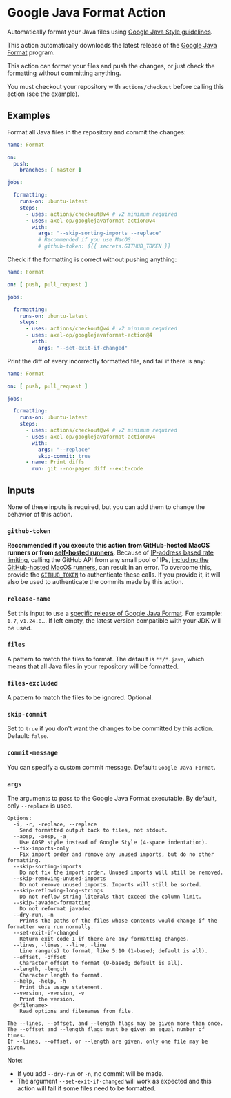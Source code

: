 # Google Java Format Action

Automatically format your Java files using [Google Java Style guidelines](https://google.github.io/styleguide/javaguide.html).

This action automatically downloads the latest release of the [Google Java Format](https://github.com/google/google-java-format) program.

This action can format your files and push the changes, or just check the formatting without committing anything.

You must checkout your repository with `actions/checkout` before calling this action (see the example).

## Examples

Format all Java files in the repository and commit the changes:

```yml
name: Format

on:
  push:
    branches: [ master ]

jobs:

  formatting:
    runs-on: ubuntu-latest
    steps:
      - uses: actions/checkout@v4 # v2 minimum required
      - uses: axel-op/googlejavaformat-action@v4
        with:
          args: "--skip-sorting-imports --replace"
          # Recommended if you use MacOS:
          # github-token: ${{ secrets.GITHUB_TOKEN }}
```

Check if the formatting is correct without pushing anything:

```yml
name: Format

on: [ push, pull_request ]

jobs:

  formatting:
    runs-on: ubuntu-latest
    steps:
      - uses: actions/checkout@v4 # v2 minimum required
      - uses: axel-op/googlejavaformat-action@4
        with:
          args: "--set-exit-if-changed"
```

Print the diff of every incorrectly formatted file, and fail if there is any:

```yml
name: Format

on: [ push, pull_request ]

jobs:

  formatting:
    runs-on: ubuntu-latest
    steps:
      - uses: actions/checkout@v4 # v2 minimum required
      - uses: axel-op/googlejavaformat-action@v4
        with:
          args: "--replace"
          skip-commit: true
      - name: Print diffs
        run: git --no-pager diff --exit-code
```

## Inputs

None of these inputs is required, but you can add them to change the behavior of this action.

### `github-token`

**Recommended if you execute this action from GitHub-hosted MacOS runners or from [self-hosted runners](https://docs.github.com/en/actions/hosting-your-own-runners/managing-self-hosted-runners/about-self-hosted-runners)**. Because of [IP-address based rate limiting](https://github.com/actions/virtual-environments/issues/602), calling the GitHub API from any small pool of IPs, [including the GitHub-hosted MacOS runners](https://github.com/actions/runner-images/issues/602#issuecomment-602472951), can result in an error. To overcome this, provide the [`GITHUB_TOKEN`](https://docs.github.com/en/actions/configuring-and-managing-workflows/authenticating-with-the-github_token) to authenticate these calls. If you provide it, it will also be used to authenticate the commits made by this action.

### `release-name`

Set this input to use a [specific release of Google Java Format](https://github.com/google/google-java-format/releases). For example: `1.7`, `v1.24.0`... If left empty, the latest version compatible with your JDK will be used.

### `files`

A pattern to match the files to format. The default is `**/*.java`, which means that all Java files in your repository will be formatted.

### `files-excluded`

A pattern to match the files to be ignored. Optional.

### `skip-commit`

Set to `true` if you don't want the changes to be committed by this action. Default: `false`.

### `commit-message`

You can specify a custom commit message. Default: `Google Java Format`.

### `args`

The arguments to pass to the Google Java Format executable.
By default, only `--replace` is used.

```console
Options:
  -i, -r, -replace, --replace
    Send formatted output back to files, not stdout.
  --aosp, -aosp, -a
    Use AOSP style instead of Google Style (4-space indentation).
  --fix-imports-only
    Fix import order and remove any unused imports, but do no other formatting.
  --skip-sorting-imports
    Do not fix the import order. Unused imports will still be removed.
  --skip-removing-unused-imports
    Do not remove unused imports. Imports will still be sorted.
  --skip-reflowing-long-strings
    Do not reflow string literals that exceed the column limit.
  --skip-javadoc-formatting
    Do not reformat javadoc.
  --dry-run, -n
    Prints the paths of the files whose contents would change if the formatter were run normally.
  --set-exit-if-changed
    Return exit code 1 if there are any formatting changes.
  --lines, -lines, --line, -line
    Line range(s) to format, like 5:10 (1-based; default is all).
  --offset, -offset
    Character offset to format (0-based; default is all).
  --length, -length
    Character length to format.
  --help, -help, -h
    Print this usage statement.
  --version, -version, -v
    Print the version.
  @<filename>
    Read options and filenames from file.

The --lines, --offset, and --length flags may be given more than once.
The --offset and --length flags must be given an equal number of times.
If --lines, --offset, or --length are given, only one file may be given.
```

Note:

- If you add `--dry-run` or `-n`, no commit will be made.
- The argument `--set-exit-if-changed` will work as expected and this action will fail if some files need to be formatted.

